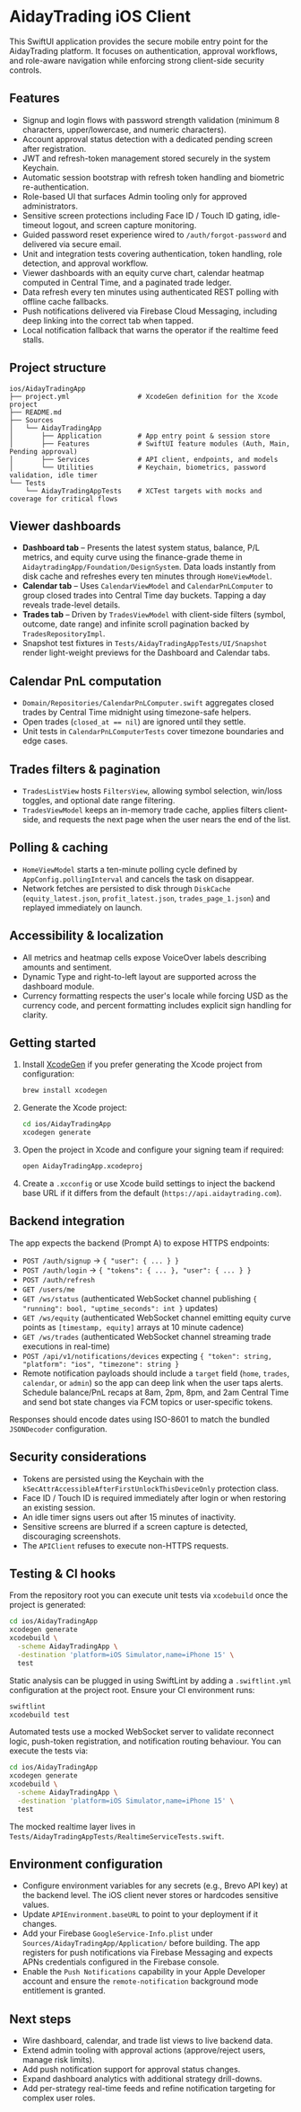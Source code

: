 # AidayTrading iOS Client

This SwiftUI application provides the secure mobile entry point for the AidayTrading platform. It focuses on authentication, approval workflows, and role-aware navigation while enforcing strong client-side security controls.

## Features

- Signup and login flows with password strength validation (minimum 8 characters, upper/lowercase, and numeric characters).
- Account approval status detection with a dedicated pending screen after registration.
- JWT and refresh-token management stored securely in the system Keychain.
- Automatic session bootstrap with refresh token handling and biometric re-authentication.
- Role-based UI that surfaces Admin tooling only for approved administrators.
- Sensitive screen protections including Face ID / Touch ID gating, idle-timeout logout, and screen capture monitoring.
- Guided password reset experience wired to `/auth/forgot-password` and delivered via secure email.
- Unit and integration tests covering authentication, token handling, role detection, and approval workflow.
- Viewer dashboards with an equity curve chart, calendar heatmap computed in Central Time, and a paginated trade ledger.
- Data refresh every ten minutes using authenticated REST polling with offline cache fallbacks.
- Push notifications delivered via Firebase Cloud Messaging, including deep linking into the correct tab when tapped.
- Local notification fallback that warns the operator if the realtime feed stalls.

## Project structure

```
ios/AidayTradingApp
├── project.yml                 # XcodeGen definition for the Xcode project
├── README.md
├── Sources
│   └── AidayTradingApp
│       ├── Application         # App entry point & session store
│       ├── Features            # SwiftUI feature modules (Auth, Main, Pending approval)
│       ├── Services            # API client, endpoints, and models
│       └── Utilities           # Keychain, biometrics, password validation, idle timer
└── Tests
    └── AidayTradingAppTests    # XCTest targets with mocks and coverage for critical flows
```

## Viewer dashboards

- **Dashboard tab** – Presents the latest system status, balance, P/L metrics, and equity curve using the finance-grade theme in `AidaytradingApp/Foundation/DesignSystem`. Data loads instantly from disk cache and refreshes every ten minutes through `HomeViewModel`.
- **Calendar tab** – Uses `CalendarViewModel` and `CalendarPnLComputer` to group closed trades into Central Time day buckets. Tapping a day reveals trade-level details.
- **Trades tab** – Driven by `TradesViewModel` with client-side filters (symbol, outcome, date range) and infinite scroll pagination backed by `TradesRepositoryImpl`.
- Snapshot test fixtures in `Tests/AidayTradingAppTests/UI/Snapshot` render light-weight previews for the Dashboard and Calendar tabs.

## Calendar PnL computation

- `Domain/Repositories/CalendarPnLComputer.swift` aggregates closed trades by Central Time midnight using timezone-safe helpers.
- Open trades (`closed_at == nil`) are ignored until they settle.
- Unit tests in `CalendarPnLComputerTests` cover timezone boundaries and edge cases.

## Trades filters & pagination

- `TradesListView` hosts `FiltersView`, allowing symbol selection, win/loss toggles, and optional date range filtering.
- `TradesViewModel` keeps an in-memory trade cache, applies filters client-side, and requests the next page when the user nears the end of the list.

## Polling & caching

- `HomeViewModel` starts a ten-minute polling cycle defined by `AppConfig.pollingInterval` and cancels the task on disappear.
- Network fetches are persisted to disk through `DiskCache` (`equity_latest.json`, `profit_latest.json`, `trades_page_1.json`) and replayed immediately on launch.

## Accessibility & localization

- All metrics and heatmap cells expose VoiceOver labels describing amounts and sentiment.
- Dynamic Type and right-to-left layout are supported across the dashboard module.
- Currency formatting respects the user's locale while forcing USD as the currency code, and percent formatting includes explicit sign handling for clarity.

## Getting started

1. Install [XcodeGen](https://github.com/yonaskolb/XcodeGen) if you prefer generating the Xcode project from configuration:

   ```bash
   brew install xcodegen
   ```

2. Generate the Xcode project:

   ```bash
   cd ios/AidayTradingApp
   xcodegen generate
   ```

3. Open the project in Xcode and configure your signing team if required:

   ```bash
   open AidayTradingApp.xcodeproj
   ```

4. Create a `.xcconfig` or use Xcode build settings to inject the backend base URL if it differs from the default (`https://api.aidaytrading.com`).

## Backend integration

The app expects the backend (Prompt A) to expose HTTPS endpoints:

- `POST /auth/signup` → `{ "user": { ... } }`
- `POST /auth/login`  → `{ "tokens": { ... }, "user": { ... } }`
- `POST /auth/refresh`
- `GET /users/me`
- `GET /ws/status` (authenticated WebSocket channel publishing `{ "running": bool, "uptime_seconds": int }` updates)
- `GET /ws/equity` (authenticated WebSocket channel emitting equity curve points as `[timestamp, equity]` arrays at 10 minute cadence)
- `GET /ws/trades` (authenticated WebSocket channel streaming trade executions in real-time)
- `POST /api/v1/notifications/devices` expecting `{ "token": string, "platform": "ios", "timezone": string }`
- Remote notification payloads should include a `target` field (`home`, `trades`, `calendar`, or `admin`) so the app can deep link when the user taps alerts. Schedule balance/PnL recaps at 8am, 2pm, 8pm, and 2am Central Time and send bot state changes via FCM topics or user-specific tokens.

Responses should encode dates using ISO-8601 to match the bundled `JSONDecoder` configuration.

## Security considerations

- Tokens are persisted using the Keychain with the `kSecAttrAccessibleAfterFirstUnlockThisDeviceOnly` protection class.
- Face ID / Touch ID is required immediately after login or when restoring an existing session.
- An idle timer signs users out after 15 minutes of inactivity.
- Sensitive screens are blurred if a screen capture is detected, discouraging screenshots.
- The `APIClient` refuses to execute non-HTTPS requests.

## Testing & CI hooks

From the repository root you can execute unit tests via `xcodebuild` once the project is generated:

```bash
cd ios/AidayTradingApp
xcodegen generate
xcodebuild \
  -scheme AidayTradingApp \
  -destination 'platform=iOS Simulator,name=iPhone 15' \
  test
```

Static analysis can be plugged in using SwiftLint by adding a `.swiftlint.yml` configuration at the project root. Ensure your CI environment runs:

```bash
swiftlint
xcodebuild test
```

Automated tests use a mocked WebSocket server to validate reconnect logic, push-token registration, and notification routing behaviour. You can execute the tests via:

```bash
cd ios/AidayTradingApp
xcodegen generate
xcodebuild \
  -scheme AidayTradingApp \
  -destination 'platform=iOS Simulator,name=iPhone 15' \
  test
```

The mocked realtime layer lives in `Tests/AidayTradingAppTests/RealtimeServiceTests.swift`.

## Environment configuration

- Configure environment variables for any secrets (e.g., Brevo API key) at the backend level. The iOS client never stores or hardcodes sensitive values.
- Update `APIEnvironment.baseURL` to point to your deployment if it changes.
- Add your Firebase `GoogleService-Info.plist` under `Sources/AidayTradingApp/Application/` before building. The app registers for push notifications via Firebase Messaging and expects APNs credentials configured in the Firebase console.
- Enable the `Push Notifications` capability in your Apple Developer account and ensure the `remote-notification` background mode entitlement is granted.

## Next steps

- Wire dashboard, calendar, and trade list views to live backend data.
- Extend admin tooling with approval actions (approve/reject users, manage risk limits).
- Add push notification support for approval status changes.
- Expand dashboard analytics with additional strategy drill-downs.
- Add per-strategy real-time feeds and refine notification targeting for complex user roles.
